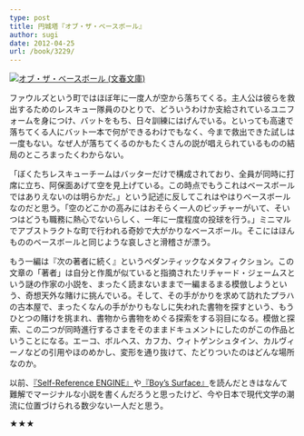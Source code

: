 ```yaml
---
type: post
title: 円城塔『オブ・ザ・ベースボール』
author: sugi
date: 2012-04-25
url: /book/3229/
---
```

<a href="http://www.amazon.co.jp/exec/obidos/ASIN/4167834014/chezsugi-22/ref=nosim/" onclick="_gaq.push(['_trackEvent', 'outbound-article', 'http://www.amazon.co.jp/exec/obidos/ASIN/4167834014/chezsugi-22/ref=nosim/', '']);" name="amazletlink" target="_blank"><img src="http://i0.wp.com/ecx.images-amazon.com/images/I/51cwcSbLjYL._SL160_.jpg?w=660" alt="オブ・ザ・ベースボール (文春文庫)" class="alignleft"  data-recalc-dims="1" /></a>

ファウルズという町ではほぼ年に一度人が空から落ちてくる。主人公は彼らを救出するためのレスキュー隊員のひとりで、どういうわけか支給されているユニフォームを身につけ、バットをもち、日々訓練にはげんでいる。といっても高速で落ちてくる人にバット一本で何ができるわけでもなく、今まで救出できた試しは一度もない。なぜ人が落ちてくるのかもたくさんの説が唱えられているものの結局のところまったくわからない。

「ぼくたちレスキューチームはバッターだけで構成されており、全員が同時に打席に立ち、阿保面あげて空を見上げている。この時点でもうこれはベースボールではありえないのは明らかだ。」という記述に反してこれはやはりベースボールなのだと思う。「空のどこかの高みにはおそらく一人のピッチャーがいて、そいつはどうも職務に熱心でないらしく、一年に一度程度の投球を行う。」ミニマルでアブストラクトな町で行われる奇妙で大がかりなベースボール。そこにはほんもののベースボールと同じような哀しさと滑稽さが漂う。

もう一編は『次の著者に続く』というペダンティックなメタフィクション。この文章の「著者」は自分と作風が似ていると指摘されたリチャード・ジェームスという謎の作家の小説を、まったく読まないままで一編まるまる模倣しようという、奇想天外な賭けに挑んでいる。そして、その手がかりを求めて訪れたプラハの古本屋で、まったくなんの手がかりもなしに失われた書物を探すという、もうひとつの賭けを挑まれ、書物から書物をめぐる探索をする羽目になる。模倣と探索、この二つが同時進行するさまをそのままドキュメントにしたのがこの作品ということになる。エーコ、ボルヘス、カフカ、ウィトゲンシュタイン、カルヴィーノなどの引用やほのめかし、変形を通り抜けて、たどりついたのはどんな場所なのか。

以前、<a href="http://asharpminor.com/book-20071005" onclick="_gaq.push(['_trackEvent', 'outbound-article', 'http://asharpminor.com/book-20071005', '『Self-Reference ENGINE』']);" >『Self-Reference ENGINE』</a>や<a href="http://asharpminor.com/book-20080227" onclick="_gaq.push(['_trackEvent', 'outbound-article', 'http://asharpminor.com/book-20080227', '『Boy’s Surface』']);" >『Boy’s Surface』</a>を読んだときはなんて難解でマージナルな小説を書くんだろうと思ったけど、今や日本で現代文学の潮流に位置づけられる数少ない一人だと思う。

★★★
